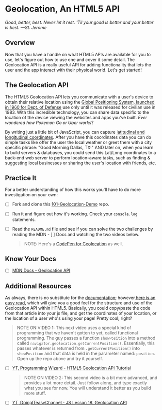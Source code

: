 # Geolocation, An HTML5 API

*Good, better, best. Never let it rest. 'Til your good is better and your better is best. —St. Jerome*

## Overview
<!-- ! Video Contents:  (width="655" height="368", ratio 1.77) -->

Now that you have a handle on what HTML5 APIs are available for you to use, let's figure out how to use one and cover it some detail. The Geolocation API is a really useful API for adding functionality that lets the user and the app interact with their physical world. Let's get started!

## The Geolocation API

The HTML5 Geolocation API lets you communicate with a user's device to obtain their relative location using the [Global Positioning System, launched in 1960 for Dept. of Defense](https://www.geotab.com/blog/what-is-gps/) use only until it was released for civilian use in 1983. With this incredible technology, you can share data specific to the location of the device viewing the websites and apps you've built. *Ever wondered how Pokemon Go or Uber works*?

By writing just a little bit of JavaScript, you can capture [latitudinal and longitudinal coordinates](https://www.latlong.net/). After you have this coordinates data you can do simple tasks like offer the user the local weather or greet them with a city specific phrase: "Good Morning Dallas, TX!" AND later on, when you learn to build servers & databases, you could send this Lat/Long coordinates to a back-end web server to perform location-aware tasks, such as finding & suggesting local businesses or sharing the user's location with friends, etc.

## Practice It

For a better understanding of how this works you'll have to do more investigation on your own:

- [ ] Fork and clone this [101-Geolocation-Demo](https://github.com/AustinCodingAcademy/101-Geolocation-Demo) repo.
- [ ] Run it and figure out how it's working. Check your `console.log` statements.
- [ ] Read the `README.md` file and see if you can solve the two challenges by reading the MDN - [ ] Docs and watching the two videos below.

  > NOTE: Here's a [CodePen for Geolocation](https://codepen.io/hipperger/pen/gQXMbx/) as well.

## Know Your Docs

- [ ] [MDN Docs - Geolocation API](https://developer.mozilla.org/en-US/docs/Web/API/Geolocation_API)

## Additional Resources

As always, there is no substitute for the [documentation](https://developer.mozilla.org/en-US/docs/Web/API/Geolocation_API); however,[here is an easy read](http://www.standardista.com/html5/introduction-to-geolocation/), which will give you a good feel for the structure and use of the Geolocation API within HTML5. Basically, you could copy/paste the code from that article into your js file, and get the coordinates of your location, or the location of a user who's using your page! Pretty cool, right?

  > NOTE ON VIDEO 1: This next video uses a special kind of programming that we haven't gotten to yet, called functional programming. The guy passes a function `showPosition` into a method called `navigator.geolocation.getCurrentPosition()`. Essentially, this passes whatever is returned from `.getCurrentPosition()` into `showPosition` and that data is held in the parameter named: `position`. Open up the repo above and try it yourself.

- [ ] [YT, Programming Wizard - HTML5 Geolocation API Tutorial](https://youtu.be/PnTiwcHM828)
  
  > NOTE ON VIDEO 2: This second video is a bit more advanced, and provides a lot more detail. Just follow along, and type exactly what you see for now. You will understand it better as you build more stuff.

- [ ] [YT, DoingITeasyChannel - JS Lesson 18: Geolocation API](https://youtu.be/pPAvL21kZQ0)